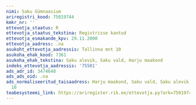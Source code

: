 ```yaml
---
nimi: Saku Gümnaasium
ariregistri_kood: 75019744
kmkr_nr: ''
ettevotja_staatus: R
ettevotja_staatus_tekstina: Registrisse kantud
ettevotja_esmakande_kpv: 29.11.2000
ettevotja_aadress: .na
asukoht_ettevotja_aadressis: Tallinna mnt 10
asukoha_ehak_kood: 7361
asukoha_ehak_tekstina: Saku alevik, Saku vald, Harju maakond
indeks_ettevotja_aadressis: '75501'
ads_adr_id: 3474648
ads_ads_oid: .na
ads_normaliseeritud_taisaadress: Harju maakond, Saku vald, Saku alevik, Tallinna mnt
  10
teabesysteemi_link: https://ariregister.rik.ee/ettevotja.py?ark=75019744&ref=rekvisiidid
---
```

